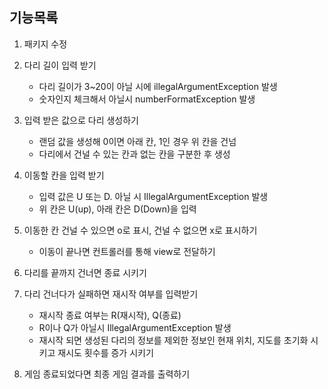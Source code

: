 ## 기능목록

1. 패키지 수정
2. 다리 길이 입력 받기
    - 다리 길이가 3~20이 아닐 시에 illegalArgumentException 발생
    - 숫자인지 체크해서 아닐시 numberFormatException 발생

3. 입력 받은 값으로 다리 생성하기
    - 랜덤 값을 생성해 0이면 아래 칸, 1인 경우 위 칸을 건넘
    - 다리에서 건널 수 있는 칸과 없는 칸을 구분한 후 생성

4. 이동할 칸을 입력 받기
    - 입력 값은 U 또는 D. 아닐 시 IllegalArgumentException 발생
    - 위 칸은 U(up), 아래 칸은 D(Down)을 입력

5. 이동한 칸 건널 수 있으면 o로 표시, 건널 수 없으면 x로 표시하기
    - 이동이 끝나면 컨트롤러를 통해 view로 전달하기

6. 다리를 끝까지 건너면 종료 시키기
7. 다리 건너다가 실패하면 재시작 여부를 입력받기
    - 재시작 종료 여부는 R(재시작), Q(종료)
    - R이나 Q가 아닐시 IllegalArgumentException 발생
    - 재시작 되면 생성된 다리의 정보를 제외한 정보인 현재 위치, 지도를 초기화 시키고 재시도 횟수를 증가 시키기

8. 게임 종료되었다면 최종 게임 결과를 출력하기